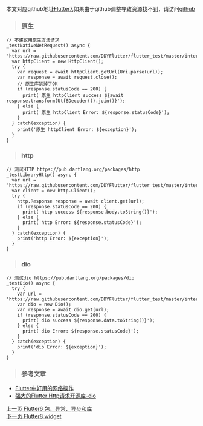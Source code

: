 本文对应github地址[Flutter7](https://github.com/DDYFlutter/LearnFlutter/blob/master/Flutter/Flutter007.md),如果由于github调整导致资源找不到，请访问[github](https://github.com/DDYFlutter/LearnFlutter)


> ### 原生

```
// 不建议用原生方法请求
_testNativeNetRequest() async {
  var url = 'https://raw.githubusercontent.com/DDYFlutter/flutter_test/master/interface.js';
  var httpClient = new HttpClient();
  try {
    var request = await httpClient.getUrl(Uri.parse(url));
    var response = await request.close();
    // 原生库禁掉了OK
    if (response.statusCode == 200) {
      print('原生 httpClient success ${await response.transform(Utf8Decoder()).join()}');
    } else {
      print('原生 httpClient Error: ${response.statusCode}');
    }
  } catch(exception) {
    print('原生 httpClient Error: ${exception}');
  }
}
```

> ### http

```
// 测试HTTP https://pub.dartlang.org/packages/http
_testLibraryHttp() async {
  var url = 'https://raw.githubusercontent.com/DDYFlutter/flutter_test/master/interface.js';
  var client = new http.Client();
  try {
    http.Response response = await client.get(url);
    if (response.statusCode == 200) {
      print('http success ${response.body.toString()}');
    } else {
      print('http Error: ${response.statusCode}');
    }
  } catch(exception) {
    print('http Error: ${exception}');
  }
}
```


> ### dio

```
// 测试dio https://pub.dartlang.org/packages/dio
_testDio() async {
  try {
    var url = 'https://raw.githubusercontent.com/DDYFlutter/flutter_test/master/interface.js';
    var dio = new Dio();
    var response = await dio.get(url);
    if (response.statusCode == 200) {
      print('dio success ${response.data.toString()}');
    } else {
      print('dio Error: ${response.statusCode}');
    }
  } catch(exception) {
    print('dio Error: ${exception}');
  }
}
```





> ### 参考文章

* [Flutter中好用的网络操作](http://www.flutterj.com/?post=98)
* [强大的Flutter Http请求开源库-dio](https://www.jianshu.com/p/bd4c2dc5e97f)



	
[上一页 Flutter6 包、异常、异步和库](https://github.com/DDYFlutter/LearnFlutter/blob/master/Flutter/Flutter006.md)    
[下一页 Flutter8 widget](https://github.com/DDYFlutter/LearnFlutter/blob/master/Flutter/Flutter008.md)